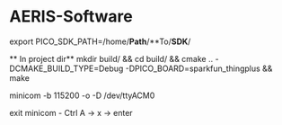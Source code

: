 # AERIS-Software

export PICO_SDK_PATH=/home/**Path**/**To/**SDK**/

** In project dir**
mkdir build/ && cd build/ && cmake .. -DCMAKE_BUILD_TYPE=Debug -DPICO_BOARD=sparkfun_thingplus && make

minicom -b 115200 -o -D /dev/ttyACM0

exit minicom - Ctrl A -> x -> enter
